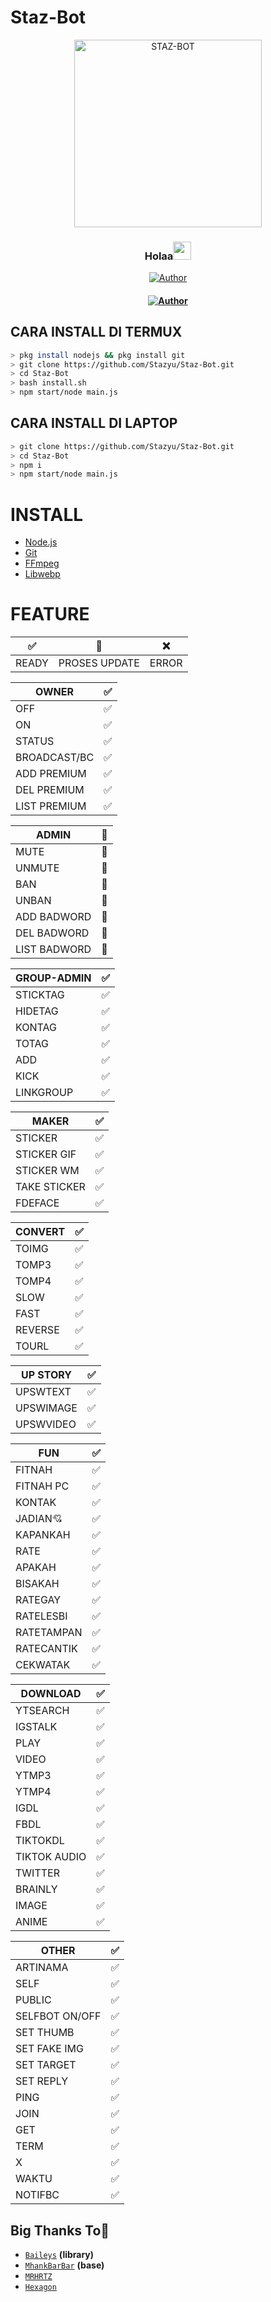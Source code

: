 # Staz-Bot

<div align="center">
<img src="https://i.ibb.co/HtVB3Jr/767470.jpg" alt="STAZ-BOT" width="300px" />

### Holaa<img src="https://github.com/TheDudeThatCode/TheDudeThatCode/blob/master/Assets/Hi.gif" width="29px">

>
>
>
</div>
<p align="center">
  <a href="https://github.com/Stazyu"><img title="Author" src="https://img.shields.io/badge/Author-Stazyu-red.svg?style=for-the-badge&logo=github" /></a>
  <h4 align="center">
    <a href="wa.me/6281578794887"><img title="Author" src="https://img.shields.io/badge/WhatsApp-25D366?style=for-the-badge&logo=whatsapp&logoColor=white" /></a>
</h4>
</p>

## CARA INSTALL DI TERMUX
```bash
> pkg install nodejs && pkg install git
> git clone https://github.com/Stazyu/Staz-Bot.git
> cd Staz-Bot
> bash install.sh
> npm start/node main.js
```
## CARA INSTALL DI LAPTOP
```bash
> git clone https://github.com/Stazyu/Staz-Bot.git
> cd Staz-Bot
> npm i
> npm start/node main.js
```

# INSTALL
* [Node.js](https://nodejs.org/en/)
* [Git](https://git-scm.com/downloads)
* [FFmpeg](https://github.com/BtbN/FFmpeg-Builds/releases/download/autobuild-2020-12-08-13-03/ffmpeg-n4.3.1-26-gca55240b8c-win64-gpl-4.3.zip)
* [Libwebp](https://developers.google.com/speed/webp/download)

# FEATURE

| ✅ | 🔁 | ❌ |
| ------ | ----- | ----- |
| READY | PROSES UPDATE | ERROR |

| OWNER |✅|
| ------------- | ------------- |
| OFF |✅|
| ON |✅|
| STATUS |✅|
| BROADCAST/BC |✅|
| ADD PREMIUM |✅|
| DEL PREMIUM |✅|
| LIST PREMIUM |✅|

| ADMIN |🔁|
| ------------- | ------------- |
| MUTE |🔁|
| UNMUTE |🔁|
| BAN |🔁|
| UNBAN |🔁|
| ADD BADWORD |🔁|
| DEL BADWORD |🔁|
| LIST BADWORD |🔁

| GROUP-ADMIN |✅|
| ------------- | ------------- |
| STICKTAG |✅|
| HIDETAG |✅|
| KONTAG |✅|
| TOTAG |✅|
| ADD |✅|
| KICK |✅|
| LINKGROUP |✅|

| MAKER |✅|
| ------------- | ------------- |
| STICKER |✅|
| STICKER GIF |✅|
| STICKER WM |✅|
| TAKE STICKER |✅|
| FDEFACE |✅|

| CONVERT |✅|
| ------------- | ------------- |
| TOIMG |✅|
| TOMP3 |✅|
| TOMP4 |✅|
| SLOW |✅|
| FAST |✅|
| REVERSE |✅|
| TOURL |✅|

| UP STORY |✅|
| ------------- | ------------- |
| UPSWTEXT |✅|
| UPSWIMAGE |✅|
| UPSWVIDEO  |✅|

| FUN |✅|
| ------------- | ------------- |
| FITNAH |✅|
| FITNAH PC |✅|
| KONTAK |✅|
| JADIAN💘 |✅|
| KAPANKAH |✅|
| RATE |✅|
| APAKAH |✅|
| BISAKAH |✅|
| RATEGAY |✅|
| RATELESBI |✅|
| RATETAMPAN |✅|
| RATECANTIK |✅|
| CEKWATAK |✅|

| DOWNLOAD |✅|
| ------------- | ------------- |
| YTSEARCH |✅|
| IGSTALK |✅|
| PLAY |✅|
| VIDEO |✅|
| YTMP3 |✅|
| YTMP4 |✅|
| IGDL |✅|
| FBDL |✅|
| TIKTOKDL |✅|
| TIKTOK AUDIO |✅|
| TWITTER |✅|
| BRAINLY |✅|
| IMAGE |✅|
| ANIME |✅|

| OTHER |✅|
| ------------- | ------------- |
| ARTINAMA |✅|
| SELF |✅|
| PUBLIC |✅|
| SELFBOT ON/OFF |✅|
| SET THUMB |✅|
| SET FAKE IMG |✅|
| SET TARGET |✅|
| SET REPLY |✅|
| PING |✅|
| JOIN |✅|
| GET |✅|
| TERM |✅|
| X |✅|
| WAKTU |✅|
| NOTIFBC |✅|

  ## Big Thanks To🙏
* [`Baileys`](https://github.com/adiwajshing/Baileys) <b>(library)</b>
* [`MhankBarBar`](https://github.com/MhankBarBar/termux-wabot) <b>(base)</b>
* [`MRHRTZ`](https://github.com/MRHRTZ)
* [`Hexagon`](https://github.com/Hexagonz/SELF-HX)
